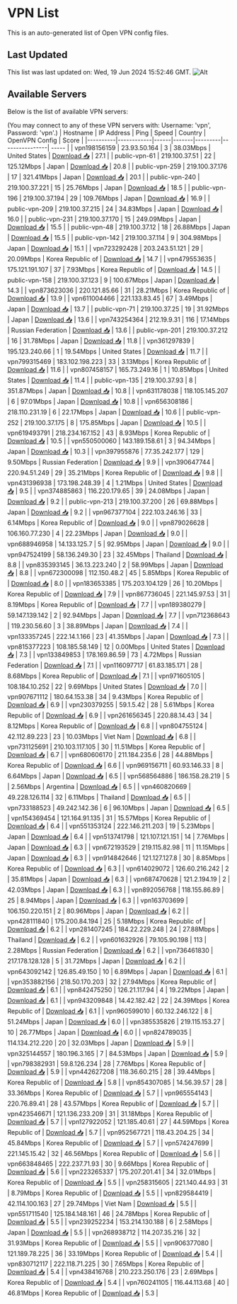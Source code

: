# VPN List

This is an auto-generated list of Open VPN config files.

## Last Updated

This list was last updated on: Wed, 19 Jun 2024 15:52:46 GMT.
![Alt](https://repobeats.axiom.co/api/embed/186b98318ef1479477931607c1ad7d823f12451f.svg "Repobeats analytics image")

## Available Servers

Below is the list of available VPN servers:

(You may connect to any of these VPN servers with: Username: 'vpn', Password: 'vpn'.)
| Hostname | IP Address | Ping | Speed | Country | OpenVPN Config | Score |
|----------|------------|------|-------|---------|----------------| ----- |
| vpn198156159 | 23.93.50.164 | 3 | 38.03Mbps | United States | [Download 📥](./configs/server_0_US.ovpn) | 27.1 |
| public-vpn-61 | 219.100.37.51 | 22 | 125.12Mbps | Japan | [Download 📥](./configs/server_1_JP.ovpn) | 20.8 |
| public-vpn-259 | 219.100.37.176 | 17 | 321.41Mbps | Japan | [Download 📥](./configs/server_2_JP.ovpn) | 20.1 |
| public-vpn-240 | 219.100.37.221 | 15 | 25.76Mbps | Japan | [Download 📥](./configs/server_3_JP.ovpn) | 18.5 |
| public-vpn-196 | 219.100.37.194 | 29 | 109.76Mbps | Japan | [Download 📥](./configs/server_4_JP.ovpn) | 16.9 |
| public-vpn-209 | 219.100.37.215 | 24 | 34.83Mbps | Japan | [Download 📥](./configs/server_5_JP.ovpn) | 16.0 |
| public-vpn-231 | 219.100.37.170 | 15 | 249.09Mbps | Japan | [Download 📥](./configs/server_6_JP.ovpn) | 15.5 |
| public-vpn-48 | 219.100.37.12 | 18 | 26.88Mbps | Japan | [Download 📥](./configs/server_7_JP.ovpn) | 15.5 |
| public-vpn-142 | 219.100.37.114 | 9 | 304.98Mbps | Japan | [Download 📥](./configs/server_8_JP.ovpn) | 15.1 |
| vpn723292428 | 203.243.51.121 | 29 | 20.09Mbps | Korea Republic of | [Download 📥](./configs/server_9_KR.ovpn) | 14.7 |
| vpn479553635 | 175.121.191.107 | 37 | 7.93Mbps | Korea Republic of | [Download 📥](./configs/server_10_KR.ovpn) | 14.5 |
| public-vpn-158 | 219.100.37.123 | 9 | 100.67Mbps | Japan | [Download 📥](./configs/server_11_JP.ovpn) | 14.3 |
| vpn873623036 | 220.121.85.66 | 31 | 28.21Mbps | Korea Republic of | [Download 📥](./configs/server_12_KR.ovpn) | 13.9 |
| vpn611004466 | 221.133.83.45 | 67 | 3.49Mbps | Japan | [Download 📥](./configs/server_13_JP.ovpn) | 13.7 |
| public-vpn-71 | 219.100.37.25 | 19 | 31.92Mbps | Japan | [Download 📥](./configs/server_14_JP.ovpn) | 13.6 |
| vpn743254364 | 212.19.9.31 | 116 | 17.14Mbps | Russian Federation | [Download 📥](./configs/server_15_RU.ovpn) | 13.6 |
| public-vpn-201 | 219.100.37.212 | 16 | 31.78Mbps | Japan | [Download 📥](./configs/server_16_JP.ovpn) | 11.8 |
| vpn361297839 | 195.123.240.66 | 1 | 19.54Mbps | United States | [Download 📥](./configs/server_17_US.ovpn) | 11.7 |
| vpn799315469 | 183.102.198.223 | 33 | 3.13Mbps | Korea Republic of | [Download 📥](./configs/server_18_KR.ovpn) | 11.6 |
| vpn807458157 | 165.73.249.16 | 1 | 10.85Mbps | United States | [Download 📥](./configs/server_19_US.ovpn) | 11.4 |
| public-vpn-135 | 219.100.37.93 | 8 | 351.87Mbps | Japan | [Download 📥](./configs/server_20_JP.ovpn) | 10.8 |
| vpn631178038 | 118.105.145.207 | 6 | 97.01Mbps | Japan | [Download 📥](./configs/server_21_JP.ovpn) | 10.8 |
| vpn656308186 | 218.110.231.19 | 6 | 22.17Mbps | Japan | [Download 📥](./configs/server_22_JP.ovpn) | 10.6 |
| public-vpn-252 | 219.100.37.175 | 8 | 175.85Mbps | Japan | [Download 📥](./configs/server_23_JP.ovpn) | 10.5 |
| vpn619493791 | 218.234.167.152 | 43 | 8.93Mbps | Korea Republic of | [Download 📥](./configs/server_24_KR.ovpn) | 10.5 |
| vpn550500060 | 143.189.158.61 | 3 | 94.34Mbps | Japan | [Download 📥](./configs/server_25_JP.ovpn) | 10.3 |
| vpn397955876 | 77.35.242.177 | 129 | 9.50Mbps | Russian Federation | [Download 📥](./configs/server_26_RU.ovpn) | 9.9 |
| vpn390647744 | 220.94.51.249 | 29 | 35.21Mbps | Korea Republic of | [Download 📥](./configs/server_27_KR.ovpn) | 9.8 |
| vpn431396938 | 173.198.248.39 | 4 | 1.21Mbps | United States | [Download 📥](./configs/server_28_US.ovpn) | 9.5 |
| vpn374885863 | 116.220.179.65 | 39 | 24.08Mbps | Japan | [Download 📥](./configs/server_29_JP.ovpn) | 9.2 |
| public-vpn-213 | 219.100.37.200 | 26 | 69.88Mbps | Japan | [Download 📥](./configs/server_30_JP.ovpn) | 9.2 |
| vpn967377104 | 222.103.246.16 | 33 | 6.14Mbps | Korea Republic of | [Download 📥](./configs/server_31_KR.ovpn) | 9.0 |
| vpn879026628 | 106.160.77.230 | 4 | 22.23Mbps | Japan | [Download 📥](./configs/server_32_JP.ovpn) | 9.0 |
| vpn688946958 | 14.133.125.7 | 5 | 92.95Mbps | Japan | [Download 📥](./configs/server_33_JP.ovpn) | 9.0 |
| vpn947524199 | 58.136.249.30 | 23 | 32.45Mbps | Thailand | [Download 📥](./configs/server_34_TH.ovpn) | 8.8 |
| vpn835393145 | 36.13.223.240 | 2 | 58.99Mbps | Japan | [Download 📥](./configs/server_35_JP.ovpn) | 8.8 |
| vpn672300098 | 112.150.48.2 | 45 | 5.85Mbps | Korea Republic of | [Download 📥](./configs/server_36_KR.ovpn) | 8.0 |
| vpn183653385 | 175.203.104.129 | 26 | 10.20Mbps | Korea Republic of | [Download 📥](./configs/server_37_KR.ovpn) | 7.9 |
| vpn867736045 | 221.145.97.53 | 31 | 8.19Mbps | Korea Republic of | [Download 📥](./configs/server_38_KR.ovpn) | 7.7 |
| vpn189380279 | 59.147.139.142 | 2 | 92.94Mbps | Japan | [Download 📥](./configs/server_39_JP.ovpn) | 7.7 |
| vpn712368643 | 119.230.56.60 | 3 | 38.89Mbps | Japan | [Download 📥](./configs/server_40_JP.ovpn) | 7.4 |
| vpn133357245 | 222.14.1.166 | 23 | 41.35Mbps | Japan | [Download 📥](./configs/server_41_JP.ovpn) | 7.3 |
| vpn815377223 | 108.185.58.149 | 12 | 0.00Mbps | United States | [Download 📥](./configs/server_42_US.ovpn) | 7.3 |
| vpn133849853 | 178.169.86.59 | 73 | 4.72Mbps | Russian Federation | [Download 📥](./configs/server_43_RU.ovpn) | 7.1 |
| vpn116097717 | 61.83.185.171 | 28 | 8.68Mbps | Korea Republic of | [Download 📥](./configs/server_44_KR.ovpn) | 7.1 |
| vpn971605105 | 108.184.10.252 | 22 | 9.69Mbps | United States | [Download 📥](./configs/server_45_US.ovpn) | 7.0 |
| vpn907671112 | 180.64.153.38 | 34 | 9.43Mbps | Korea Republic of | [Download 📥](./configs/server_46_KR.ovpn) | 6.9 |
| vpn230379255 | 59.1.5.42 | 28 | 5.61Mbps | Korea Republic of | [Download 📥](./configs/server_47_KR.ovpn) | 6.9 |
| vpn261656345 | 220.88.14.43 | 34 | 8.12Mbps | Korea Republic of | [Download 📥](./configs/server_48_KR.ovpn) | 6.8 |
| vpn804755124 | 42.112.89.223 | 23 | 10.03Mbps | Viet Nam | [Download 📥](./configs/server_49_VN.ovpn) | 6.8 |
| vpn731125691 | 210.103.117.105 | 30 | 11.51Mbps | Korea Republic of | [Download 📥](./configs/server_50_KR.ovpn) | 6.7 |
| vpn680606170 | 211.184.235.6 | 28 | 44.88Mbps | Korea Republic of | [Download 📥](./configs/server_51_KR.ovpn) | 6.6 |
| vpn969156711 | 60.93.146.33 | 8 | 6.64Mbps | Japan | [Download 📥](./configs/server_52_JP.ovpn) | 6.5 |
| vpn568564886 | 186.158.28.219 | 5 | 2.56Mbps | Argentina | [Download 📥](./configs/server_53_AR.ovpn) | 6.5 |
| vpn460820669 | 49.228.126.114 | 32 | 6.11Mbps | Thailand | [Download 📥](./configs/server_54_TH.ovpn) | 6.5 |
| vpn733188523 | 49.242.142.36 | 6 | 96.10Mbps | Japan | [Download 📥](./configs/server_55_JP.ovpn) | 6.5 |
| vpn154369454 | 121.164.91.135 | 31 | 15.57Mbps | Korea Republic of | [Download 📥](./configs/server_56_KR.ovpn) | 6.4 |
| vpn551353124 | 222.146.211.203 | 19 | 5.23Mbps | Japan | [Download 📥](./configs/server_57_JP.ovpn) | 6.4 |
| vpn513741798 | 121.107.121.151 | 14 | 7.76Mbps | Japan | [Download 📥](./configs/server_58_JP.ovpn) | 6.3 |
| vpn672193529 | 219.115.82.98 | 11 | 11.15Mbps | Japan | [Download 📥](./configs/server_59_JP.ovpn) | 6.3 |
| vpn914842646 | 121.127.127.8 | 30 | 8.85Mbps | Korea Republic of | [Download 📥](./configs/server_60_KR.ovpn) | 6.3 |
| vpn614029072 | 126.60.216.242 | 2 | 35.81Mbps | Japan | [Download 📥](./configs/server_61_JP.ovpn) | 6.3 |
| vpn687470628 | 121.2.194.19 | 2 | 42.03Mbps | Japan | [Download 📥](./configs/server_62_JP.ovpn) | 6.3 |
| vpn892056768 | 118.155.86.89 | 25 | 8.94Mbps | Japan | [Download 📥](./configs/server_63_JP.ovpn) | 6.3 |
| vpn163703699 | 106.150.220.151 | 2 | 80.96Mbps | Japan | [Download 📥](./configs/server_64_JP.ovpn) | 6.2 |
| vpn428111840 | 175.200.84.194 | 25 | 5.18Mbps | Korea Republic of | [Download 📥](./configs/server_65_KR.ovpn) | 6.2 |
| vpn281407245 | 184.22.229.248 | 24 | 27.88Mbps | Thailand | [Download 📥](./configs/server_66_TH.ovpn) | 6.2 |
| vpn601632926 | 79.105.90.198 | 113 | 2.28Mbps | Russian Federation | [Download 📥](./configs/server_67_RU.ovpn) | 6.2 |
| vpn736461830 | 217.178.128.128 | 5 | 31.72Mbps | Japan | [Download 📥](./configs/server_68_JP.ovpn) | 6.2 |
| vpn643092142 | 126.85.49.150 | 10 | 6.89Mbps | Japan | [Download 📥](./configs/server_69_JP.ovpn) | 6.1 |
| vpn353882156 | 218.50.170.203 | 32 | 27.94Mbps | Korea Republic of | [Download 📥](./configs/server_70_KR.ovpn) | 6.1 |
| vpn842475250 | 126.21.117.94 | 4 | 19.22Mbps | Japan | [Download 📥](./configs/server_71_JP.ovpn) | 6.1 |
| vpn943209848 | 14.42.182.42 | 22 | 24.39Mbps | Korea Republic of | [Download 📥](./configs/server_72_KR.ovpn) | 6.1 |
| vpn960599010 | 60.132.246.122 | 8 | 51.24Mbps | Japan | [Download 📥](./configs/server_73_JP.ovpn) | 6.0 |
| vpn385535826 | 219.115.153.27 | 10 | 26.77Mbps | Japan | [Download 📥](./configs/server_74_JP.ovpn) | 6.0 |
| vpn824789035 | 114.134.212.220 | 20 | 32.03Mbps | Japan | [Download 📥](./configs/server_75_JP.ovpn) | 5.9 |
| vpn325144557 | 180.196.3.165 | 7 | 84.53Mbps | Japan | [Download 📥](./configs/server_76_JP.ovpn) | 5.9 |
| vpn798382931 | 59.8.126.234 | 28 | 7.76Mbps | Korea Republic of | [Download 📥](./configs/server_77_KR.ovpn) | 5.9 |
| vpn442627208 | 118.36.60.215 | 28 | 39.44Mbps | Korea Republic of | [Download 📥](./configs/server_78_KR.ovpn) | 5.8 |
| vpn854307085 | 14.56.39.57 | 28 | 33.36Mbps | Korea Republic of | [Download 📥](./configs/server_79_KR.ovpn) | 5.7 |
| vpn965554143 | 220.76.89.41 | 28 | 43.57Mbps | Korea Republic of | [Download 📥](./configs/server_80_KR.ovpn) | 5.7 |
| vpn423546671 | 121.136.233.209 | 31 | 31.18Mbps | Korea Republic of | [Download 📥](./configs/server_81_KR.ovpn) | 5.7 |
| vpn127922052 | 121.185.40.61 | 27 | 44.59Mbps | Korea Republic of | [Download 📥](./configs/server_82_KR.ovpn) | 5.7 |
| vpn952567721 | 118.43.204.25 | 34 | 45.84Mbps | Korea Republic of | [Download 📥](./configs/server_83_KR.ovpn) | 5.7 |
| vpn574247699 | 221.145.15.42 | 32 | 46.56Mbps | Korea Republic of | [Download 📥](./configs/server_84_KR.ovpn) | 5.6 |
| vpn663848465 | 222.237.71.93 | 30 | 9.66Mbps | Korea Republic of | [Download 📥](./configs/server_85_KR.ovpn) | 5.6 |
| vpn223265337 | 175.207.201.41 | 34 | 32.01Mbps | Korea Republic of | [Download 📥](./configs/server_86_KR.ovpn) | 5.5 |
| vpn258315605 | 221.140.44.93 | 31 | 8.79Mbps | Korea Republic of | [Download 📥](./configs/server_87_KR.ovpn) | 5.5 |
| vpn829584419 | 42.114.100.163 | 27 | 29.74Mbps | Viet Nam | [Download 📥](./configs/server_88_VN.ovpn) | 5.5 |
| vpn551711540 | 125.184.148.161 | 46 | 24.78Mbps | Korea Republic of | [Download 📥](./configs/server_89_KR.ovpn) | 5.5 |
| vpn239252234 | 153.214.130.188 | 6 | 2.58Mbps | Japan | [Download 📥](./configs/server_90_JP.ovpn) | 5.5 |
| vpn268938712 | 114.207.35.216 | 32 | 31.93Mbps | Korea Republic of | [Download 📥](./configs/server_91_KR.ovpn) | 5.5 |
| vpn906377080 | 121.189.78.225 | 36 | 33.19Mbps | Korea Republic of | [Download 📥](./configs/server_92_KR.ovpn) | 5.4 |
| vpn830712117 | 222.118.71.225 | 30 | 7.65Mbps | Korea Republic of | [Download 📥](./configs/server_93_KR.ovpn) | 5.4 |
| vpn438416768 | 210.223.250.176 | 23 | 2.69Mbps | Korea Republic of | [Download 📥](./configs/server_94_KR.ovpn) | 5.4 |
| vpn760241105 | 116.44.113.68 | 40 | 46.81Mbps | Korea Republic of | [Download 📥](./configs/server_95_KR.ovpn) | 5.3 |
